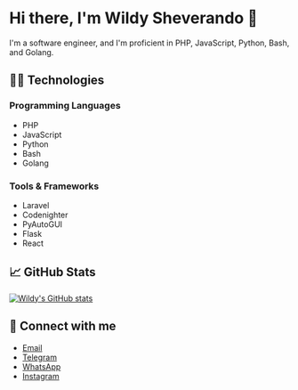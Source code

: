 # Hi there, I'm Wildy Sheverando 👋

I'm a software engineer, and I'm proficient in PHP, JavaScript, Python, Bash, and Golang.

## 👨‍💻 Technologies

### Programming Languages
- PHP
- JavaScript
- Python
- Bash
- Golang

### Tools & Frameworks
- Laravel
- Codenighter
- PyAutoGUI
- Flask
- React

## 📈 GitHub Stats
[![Wildy's GitHub stats](https://github-readme-stats.vercel.app/api?username=wildy8283&show_icons=true&theme=tokyonight)](https://github.com/wildy8283)

## 🔗 Connect with me
- [Email](mailto:admin@wildy.my.id)
- [Telegram](https://t.me/wildy8283)
- [WhatsApp](https://wa.me/6281219577470)
- [Instagram](https://instagram.com/wildy8283)

